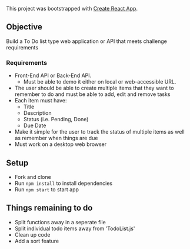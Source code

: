 This project was bootstrapped with [Create React App](https://github.com/facebook/create-react-app).

## Objective 

Build a To Do list type web application or API that meets challenge requirements

### Requirements

- Front-End API or Back-End API. 
    - Must be able to demo it either on local or web-accessible URL.
- The user should be able to create multiple items that they want to remember to do and must be able to add, edit and remove tasks
- Each item must have:
    - Title
    - Description
    - Status (i.e. Pending, Done)
    - Due Date
- Make it simple for the user to track the status of multiple items as well as remember when things are due
- Must work on a desktop web browser

## Setup

- Fork and clone
- Run `npm install` to install dependencies
- Run `npm start` to start app

## Things remaining to do 

- Split functions away in a seperate file
- Split individual todo items away from 'TodoList.js'
- Clean up code
- Add a sort feature
